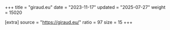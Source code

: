 +++
title = "giraud.eu"
date = "2023-11-17"
updated = "2025-07-27"
weight = 15020

[extra]
source = "https://giraud.eu/"
ratio = 97
size = 15
+++
